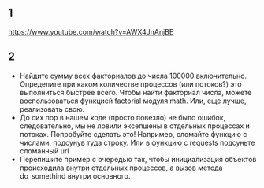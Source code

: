 ## 1

https://www.youtube.com/watch?v=AWX4JnAnjBE
## 2
* Найдите сумму всех факториалов до числа 100000 включительно. Определите при каком количестве процессов (или потоков?) это выполниться быстрее всего. Чтобы найти факториал числа, можете воспользоваться функцией factorial модуля math. Или, еще лучше, реализовать свою.
* До сих пор в нашем коде (просто повезло) не было ошибок, следовательно, мы не ловили эксепшены в отдельных процессах и потоках. Попробуйте сделать это! Например, сломайте функцию с числами, подсунув туда строку. Или в функцию с requests подсуньте сломанный url	
* Перепишите пример с очередью так, чтобы инициализация объектов происходила внутри отдельных процессов, а вызов метода do_somethind внутри основного.
